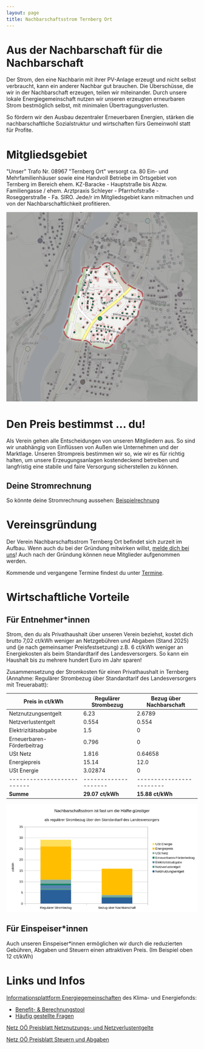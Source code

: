 ```yaml
---
layout: page
title: Nachbarschaftsstrom Ternberg Ort
---
```


# Aus der Nachbarschaft für die Nachbarschaft

Der Strom, den eine Nachbarin mit ihrer PV-Anlage erzeugt und nicht selbst verbraucht, kann ein anderer Nachbar gut brauchen.
Die Überschüsse, die wir in der Nachbarschaft erzeugen, teilen wir miteinander. Durch unsere lokale Energiegemeinschaft nutzen wir unseren erzeugten erneurbaren Strom bestmöglich selbst, mit minimalen Übertragungsverlusten.

So fördern wir den Ausbau dezentraler Erneuerbaren Energien, stärken die nachbarschaftliche Sozialstruktur und wirtschaften fürs Gemeinwohl statt für Profite.

# Mitgliedsgebiet

"Unser" Trafo Nr. 08967 "Ternberg Ort" versorgt ca. 80 Ein- und Mehrfamilienhäuser sowie eine Handvoll Betriebe im Ortsgebiet von Ternberg im Bereich ehem. KZ-Baracke - Hauptstraße bis Abzw. Familiengasse / ehem. Arztpraxis Schleyer - Pfarrhofstraße - Roseggerstraße - Fa. SIRO. Jede/r im Mitgliedsgebiet kann mitmachen und von der Nachbarschaftlichkeit profitieren.

![Kartenansicht von Ternberg mit Hervorhebung des Anschlussgebiets vom Trafo Ternberg Ort](/assets/gebiet.png)

# Den Preis bestimmst ... du!

Als Verein gehen alle Entscheidungen von unseren Mitgliedern aus. So sind wir unabhängig von Einflüssen von Außen wie Unternehmen und der Marktlage. Unseren Strompreis bestimmen wir so, wie wir es für richtig halten, um unsere Erzeugungsanlagen kostendeckend betreiben und langfristig eine stabile und faire Versorgung sicherstellen zu können.

## Deine Stromrechnung

So könnte deine Stromrechnung aussehen: [Beispielrechnung](beispielrechnung)

# Vereinsgründung

Der Verein Nachbarschaftsstrom Ternberg Ort befindet sich zurzeit im Aufbau. Wenn auch du bei der Gründung mitwirken willst, [melde dich bei uns](kontakt)! Auch nach der Gründung können neue Mitglieder aufgenommen werden.

Kommende und vergangene Termine findest du unter [Termine](termine).

# Wirtschaftliche Vorteile

## Für Entnehmer\*innen

Strom, den du als Privathaushalt über unseren Verein beziehst, kostet dich brutto 7,02 ct/kWh weniger an Netzgebühren und Abgaben (Stand 2025) und (je nach gemeinsamer Preisfestsetzung) z.B. 6 ct/kWh weniger an Energiekosten als beim Standardtarif des Landesversorgers. So kann ein Haushalt bis zu mehrere hundert Euro im Jahr sparen!

Zusammensetzung der Stromkosten für einen Privathaushalt in Ternberg (Annahme: Regulärer Strombezug über Standardtarif des Landesversorgers mit Treuerabatt):

| Preis in ct/kWh            | Regulärer Strombezug | Bezug über Nachbarschaft |
| -------------------------- | -------------------- | ------------------------ |
| Netznutzungsentgelt        | 6.23                 | 2.6789                   |
| Netzverlustentgelt         | 0.554                | 0.554                    |
| Elektrizitätsabgabe        | 1.5                  | 0                        |
| Erneuerbaren-Förderbeitrag | 0.796                | 0                        |
| USt Netz                   | 1.816                | 0.64658                  |
| Energiepreis               | 15.14                | 12.0                     |
| USt Energie                | 3.02874              | 0                        |
| -------------------------- | -------------------- | ------------------------ |
| **Summe**                  | **29.07 ct/kWh**     | **15.88 ct/kWh**         |

![Gestapeltes Balkendiagramm, das den Brutto-Strompreis in ct/kWh bei regulärem Bezug dem Bezug aus der Nachbarschaft gegenüberstellt](/assets/preisvergleich.png)

## Für Einspeiser\*innen

Auch unseren Einspeiser\*innen ermöglichen wir durch die reduzierten Gebühren, Abgaben und Steuern einen attraktiven Preis. (Im Beispiel oben 12 ct/kWh)

# Links und Infos

[Informationsplattform Energiegemeinschaften](https://energiegemeinschaften.gv.at/erneuerbare-energie-gemeinschaften-eeg/) des Klima- und Energiefonds:
- [Benefit- & Berechnungstool](https://energiegemeinschaften.gv.at/tools/)
- [Häufig gestellte Fragen](https://energiegemeinschaften.gv.at/faqs/)

[Netz OÖ Preisblatt Netznutzungs- und Netzverlustentgelte](https://www.netzooe.at/Netznutzung-u-Netzverlustentgelte.pdf)

[Netz OÖ Preisblatt Steuern und Abgaben](https://www.netzooe.at/Preisblatt-Steuern-und-Abgaben.pdf)

